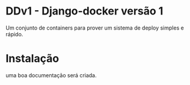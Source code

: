 # DDv1 - Django-docker versão 1
Um conjunto de containers para prover um sistema de deploy simples e rápido.

# Instalação

uma boa documentação será criada.